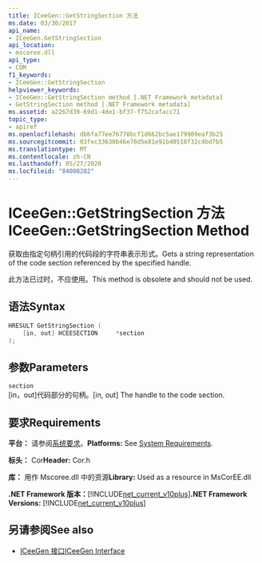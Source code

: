 ```yaml
---
title: ICeeGen::GetStringSection 方法
ms.date: 03/30/2017
api_name:
- ICeeGen.GetStringSection
api_location:
- mscoree.dll
api_type:
- COM
f1_keywords:
- ICeeGen::GetStringSection
helpviewer_keywords:
- ICeeGen::GetStringSection method [.NET Framework metadata]
- GetStringSection method [.NET Framework metadata]
ms.assetid: a2267d39-69d1-4de1-bf37-f752cafacc71
topic_type:
- apiref
ms.openlocfilehash: dbbfa77ee76770bcf1d662bc5ae179909eaf3b25
ms.sourcegitcommit: 03fec33630b46e78d5e81e91b40518f32c4bd7b5
ms.translationtype: MT
ms.contentlocale: zh-CN
ms.lasthandoff: 05/27/2020
ms.locfileid: "84008282"
---
```

# <a name="iceegengetstringsection-method"></a><span data-ttu-id="a4a1e-102">ICeeGen::GetStringSection 方法</span><span class="sxs-lookup"><span data-stu-id="a4a1e-102">ICeeGen::GetStringSection Method</span></span>
<span data-ttu-id="a4a1e-103">获取由指定句柄引用的代码段的字符串表示形式。</span><span class="sxs-lookup"><span data-stu-id="a4a1e-103">Gets a string representation of the code section referenced by the specified handle.</span></span>  
  
 <span data-ttu-id="a4a1e-104">此方法已过时，不应使用。</span><span class="sxs-lookup"><span data-stu-id="a4a1e-104">This method is obsolete and should not be used.</span></span>  
  
## <a name="syntax"></a><span data-ttu-id="a4a1e-105">语法</span><span class="sxs-lookup"><span data-stu-id="a4a1e-105">Syntax</span></span>  
  
```cpp  
HRESULT GetStringSection (  
    [in, out] HCEESECTION     *section  
);  
```  
  
## <a name="parameters"></a><span data-ttu-id="a4a1e-106">参数</span><span class="sxs-lookup"><span data-stu-id="a4a1e-106">Parameters</span></span>  
 `section`  
 <span data-ttu-id="a4a1e-107">[in，out]代码部分的句柄。</span><span class="sxs-lookup"><span data-stu-id="a4a1e-107">[in, out] The handle to the code section.</span></span>  
  
## <a name="requirements"></a><span data-ttu-id="a4a1e-108">要求</span><span class="sxs-lookup"><span data-stu-id="a4a1e-108">Requirements</span></span>  
 <span data-ttu-id="a4a1e-109">**平台：** 请参阅[系统要求](../../get-started/system-requirements.md)。</span><span class="sxs-lookup"><span data-stu-id="a4a1e-109">**Platforms:** See [System Requirements](../../get-started/system-requirements.md).</span></span>  
  
 <span data-ttu-id="a4a1e-110">**标头：** Cor</span><span class="sxs-lookup"><span data-stu-id="a4a1e-110">**Header:** Cor.h</span></span>  
  
 <span data-ttu-id="a4a1e-111">**库：** 用作 Mscoree.dll 中的资源</span><span class="sxs-lookup"><span data-stu-id="a4a1e-111">**Library:** Used as a resource in MsCorEE.dll</span></span>  
  
 <span data-ttu-id="a4a1e-112">**.NET Framework 版本：**[!INCLUDE[net_current_v10plus](../../../../includes/net-current-v10plus-md.md)]</span><span class="sxs-lookup"><span data-stu-id="a4a1e-112">**.NET Framework Versions:** [!INCLUDE[net_current_v10plus](../../../../includes/net-current-v10plus-md.md)]</span></span>  
  
## <a name="see-also"></a><span data-ttu-id="a4a1e-113">另请参阅</span><span class="sxs-lookup"><span data-stu-id="a4a1e-113">See also</span></span>

- [<span data-ttu-id="a4a1e-114">ICeeGen 接口</span><span class="sxs-lookup"><span data-stu-id="a4a1e-114">ICeeGen Interface</span></span>](iceegen-interface.md)

